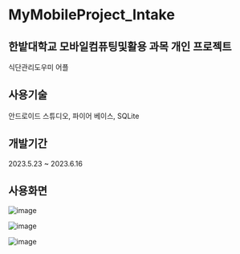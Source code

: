 # MyMobileProject_Intake

## 한밭대학교 모바일컴퓨팅및활용 과목 개인 프로젝트

식단관리도우미 어플


## 사용기술

안드로이드 스튜디오, 파이어 베이스, SQLite


## 개발기간

2023.5.23 ~ 2023.6.16

## 사용화면

![image](https://github.com/LifeLikeMine/MyMobileProject_Intake/assets/114338420/8938e6d4-6c51-4ac8-ada9-beb7fa457e68)

![image](https://github.com/LifeLikeMine/MyMobileProject_Intake/assets/114338420/738307c7-ce9e-40f0-a1e0-24e72ef6a02a)

![image](https://github.com/LifeLikeMine/MyMobileProject_Intake/assets/114338420/649a5063-4429-49ad-a52c-05d011f34296)
